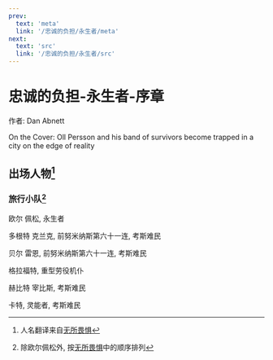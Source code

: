 ```yaml
---
prev:
  text: 'meta'
  link: '/忠诚的负担/永生者/meta'
next:
  text: 'src'
  link: '/忠诚的负担/永生者/src'
---
```


# 忠诚的负担-永生者-序章

作者: Dan Abnett

On the Cover: Oll Persson and his band of survivors become trapped in a city on the edge of reality

## 出场人物[^1]

### 旅行小队[^2]

欧尔 佩松, 永生者

多根特 克兰克, 前努米纳斯第六十一连, 考斯难民

贝尔 雷恩, 前努米纳斯第六十一连, 考斯难民

格拉福特, 重型劳役机仆

赫比特 宰比斯, 考斯难民

卡特, 灵能者, 考斯难民

[^1]: 人名翻译来自[无所畏惧](/无所畏惧/base)

[^2]: 除欧尔佩松外, 按[无所畏惧](/无所畏惧/base)中的顺序排列
